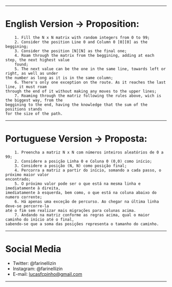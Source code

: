 ---------------------------------------------------------------------------------------------------

# English Version -> Proposition: 

        1. Fill the N x N matrix with random integers from 0 to 99;
        2. Consider the position Line 0 and Column 0 [0][0] as the beggining;
        3. Consider the position [N][N] as the final one;
        4. Roam through the matrix from the beggining, adding at each step, the next highest value
        found;
        5. The next value can be the one in the same line, towards left or right, as well as under
    the number as long as it is in the same column;
        6. There's only one exception on the route. As it reaches the last line, it must roam 
    through the end of it without making any moves to the upper lines;
        7. Roaming through the matriz following the rules above, wich is the biggest way, from the 
    beggining to the end, having the knowledge that the sum of the positions stands 
    for the size of the path.

---------------------------------------------------------------------------------------------------

# Portuguese Version -> Proposta:

        1. Preencha a matriz N x N com números inteiros aleatórios de 0 a 99;
        2. Considere a posição Linha 0 e Coluna 0 (0,0) como início;
        3. Considere a posição (N, N) como posição final;
        4. Percorra a matriz a partir do início, somando a cada passo, o próximo maior valor 
    encontrado;
        5. O próximo valor pode ser o que está na mesma linha e imediatamente à direita, 
    imediatamente à esquerda, bem como, o que está na coluna abaixo do numero corrente;
        6. Há apenas uma exceção de percurso. Ao chegar na última linha deve-se percorre-la 
    até o fim sem realizar mais migrações para colunas acima. 
        7. Andando na matriz conforme as regras acima, qual o maior caminho do início até o final, 
    sabendo-se que a soma das posições representa o tamanho do caminho.

---------------------------------------------------------------------------------------------------

# Social Media

* Twitter: @farinellizin
* Instagram: @farinellizin
* E-mail: lucasfcpinho@gmail.com

---------------------------------------------------------------------------------------------------

